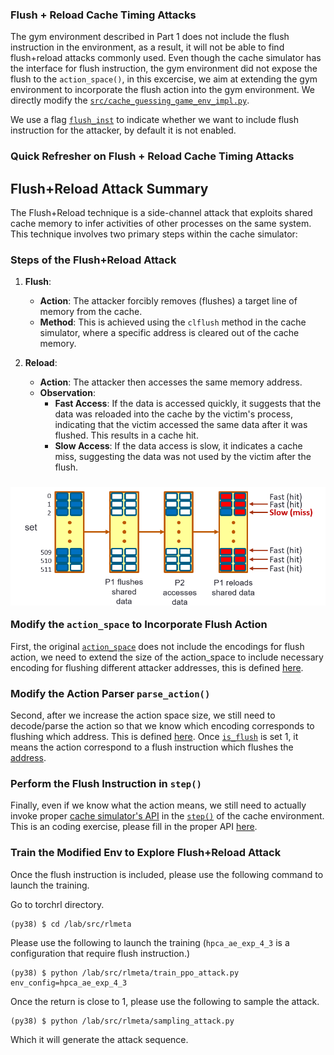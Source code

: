 ### Flush + Reload Cache Timing Attacks

The gym environment described in Part 1 does not include the flush instruction in the environment, as a result, it will
not be able to find flush+reload attacks commonly used. Even though the cache simulator has the interface for flush instruction,
the gym environment did not expose the flush to the ```action_space()```, in this excercise, we aim at extending the gym environment to incorporate the flush action into the gym environment. We directly modify the [```src/cache_guessing_game_env_impl.py```](https://github.com/rl4cas/lab/blob/main/src/cache_guessing_game_env_impl.py).

We use a flag [```flush_inst```](https://github.com/rl4cas/lab/blob/main/src/cache_guessing_game_env_impl.py#L100) to indicate whether we want to include flush instruction for the attacker, by default it is not enabled.

### Quick Refresher on Flush + Reload Cache Timing Attacks

## Flush+Reload Attack Summary

The Flush+Reload technique is a side-channel attack that exploits shared cache memory to infer activities of other processes on the same system. This technique involves two primary steps within the cache simulator:

### Steps of the Flush+Reload Attack

1. **Flush**:
   - **Action**: The attacker forcibly removes (flushes) a target line of memory from the cache.
   - **Method**: This is achieved using the `clflush` method in the cache simulator, where a specific address is cleared out of the cache memory.

2. **Reload**:
   - **Action**: The attacker then accesses the same memory address.
   - **Observation**:
     - **Fast Access**: If the data is accessed quickly, it suggests that the data was reloaded into the cache by the victim's process, indicating that the victim accessed the same data after it was flushed. This results in a cache hit.
     - **Slow Access**: If the data access is slow, it indicates a cache miss, suggesting the data was not used by the victim after the flush.

###
###
###

<img src="fig/flushandreload_new.png" width=1500 align=right style="display: block; margin-bottom: 20px;">


### Modify the ```action_space``` to Incorporate Flush Action

First, the original [```action_space```](https://github.com/rl4cas/lab/blob/main/src/cache_guessing_game_env_impl.py#L172) does not include the encodings for flush action, we need to extend the size of the action_space to include necessary encoding for flushing different attacker addresses, this is defined [here](https://github.com/rl4cas/lab/blob/main/src/cache_guessing_game_env_impl.py#L177).

### Modify the Action Parser ```parse_action()``` 

Second, after we increase the action space size, we still need to decode/parse the action so that we know which encoding corresponds to flushing which address. This is defined [here](https://github.com/rl4cas/lab/blob/main/src/cache_guessing_game_env_impl.py#L441). Once [```is_flush```](https://github.com/rl4cas/lab/blob/main/src/cache_guessing_game_env_impl.py#L446) is set 1, it means the action correspond to a flush instruction which flushes the [address](https://github.com/rl4cas/lab/blob/main/src/cache_guessing_game_env_impl.py#L445).

### Perform the Flush Instruction in ```step()```

Finally, even if we know what the action means, we still need to actually invoke proper [cache simulator's API](https://github.com/rl4cas/lab/blob/main/src/cache_guessing_game_env_impl.py) in the [```step()```](https://github.com/rl4cas/lab/blob/main/src/cache_guessing_game_env_impl.py?plain=1#L204) of the cache environment. This is an coding exercise, please fill in the proper API [here](https://github.com/rl4cas/lab/blob/main/src/cache_guessing_game_env_impl.py?plain=1#L295).

### Train the Modified Env to Explore Flush+Reload Attack

Once the flush instruction is included, please use the following command to launch the training.

Go to torchrl directory.
```
(py38) $ cd /lab/src/rlmeta
```

Please use the following to launch the training (```hpca_ae_exp_4_3``` is a configuration that require flush instruction.)

```
(py38) $ python /lab/src/rlmeta/train_ppo_attack.py env_config=hpca_ae_exp_4_3
```

Once the return is close to 1, please use the following to sample the attack.

```
(py38) $ python /lab/src/rlmeta/sampling_attack.py
```
Which it will generate the attack sequence.
